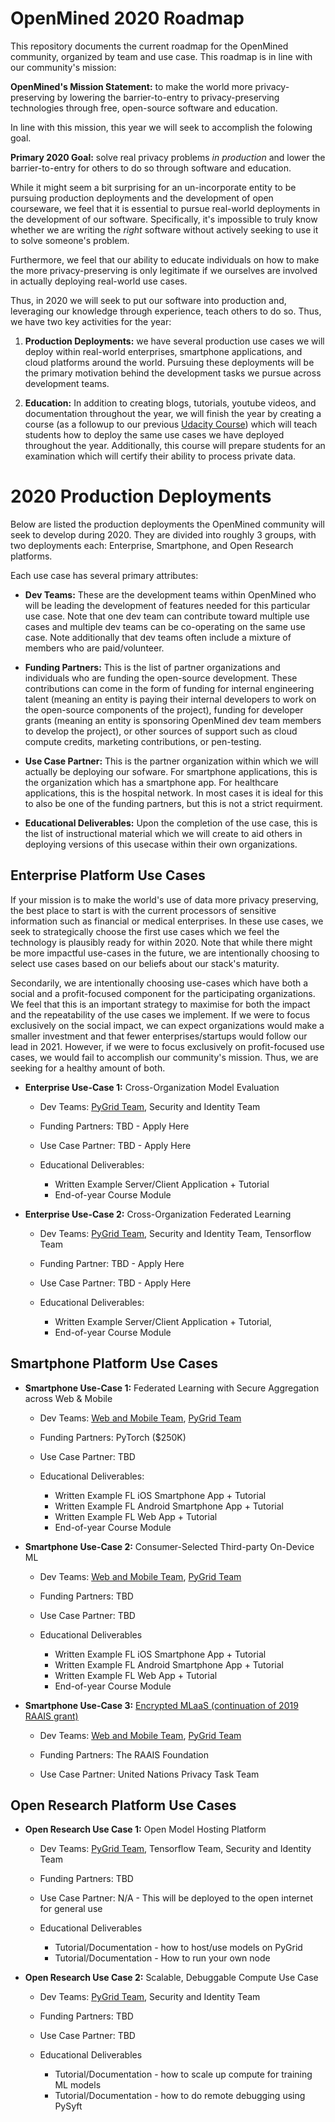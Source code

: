 # OpenMined 2020 Roadmap

This repository documents the current roadmap for the OpenMined community, organized by team and use case. This roadmap is in line with our community's mission:

**OpenMined's Mission Statement:** to make the world more privacy-preserving by lowering the barrier-to-entry to privacy-preserving technologies through free, open-source software and education.

In line with this mission, this year we will seek to accomplish the folowing goal.

**Primary 2020 Goal:** solve real privacy problems *in production* and lower the barrier-to-entry for others to do so through software and education.

While it might seem a bit surprising for an un-incorporate entity to be pursuing production deployments and the development of open courseware, we feel that it is essential to pursue real-world deployments in the development of our software. Specifically, it's impossible to truly know whether we are writing the *right* software without actively seeking to use it to solve someone's problem. 

Furthermore, we feel that our ability to educate individuals on how to make the more privacy-preserving is only legitimate if we ourselves are involved in actually deploying real-world use cases.

Thus, in 2020 we will seek to put our software into production and, leveraging our knowledge through experience, teach others to do so. Thus, we have two key activities for the year:

1) **Production Deployments:** we have several production use cases we will deploy within real-world enterprises, smartphone applications, and cloud platforms around the world. Pursuing these deployments will be the primary motivation behind the development tasks we pursue across development teams. 

2) **Education:** In addition to creating blogs, tutorials, youtube videos, and documentation throughout the year, we will finish the year by creating a course (as a followup to our previous [Udacity Course](http://udacity.com/private-ai)) which will teach students how to deploy the same use cases we have deployed throughout the year. Additionally, this course will prepare students for an examination which will certify their ability to process private data.

# 2020 Production Deployments

Below are listed the production deployments the OpenMined community will seek to develop during 2020. They are divided into roughly 3 groups, with two deployments each: Enterprise, Smartphone, and Open Research platforms.

Each use case has several primary attributes:

- **Dev Teams:** These are the development teams within OpenMined who will be leading the development of features needed for this particular use case. Note that one dev team can contribute toward multiple use cases and multiple dev teams can be co-operating on the same use case. Note additionally that dev teams often include a mixture of members who are paid/volunteer.

- **Funding Partners:** This is the list of partner organizations and individuals who are funding the open-source development. These contributions can come in the form of funding for internal engineering talent (meaning an entity is paying their internal developers to work on the open-source components of the project), funding for developer grants (meaning an entity is sponsoring OpenMined dev team members to develop the project),  or other sources of support such as cloud compute credits, marketing contributions, or pen-testing.

- **Use Case Partner:** This is the partner organization within which we will actually be deploying our sofware. For smartphone applications, this is the organization which has a smartphone app. For healthcare applications, this is the hospital network. In most cases it is ideal for this to also be one of the funding partners, but this is not a strict requirment.

- **Educational Deliverables:** Upon the completion of the use case, this is the list of instructional material which we will create to aid others in deploying versions of this usecase within their own organizations.

## Enterprise Platform Use Cases

If your mission is to make the world's use of data more privacy preserving, the best place to start is with the current processors of sensitive information such as financial or medical enterprises. In these use cases, we seek to strategically choose the first use cases which we feel the technology is plausibly ready for within 2020. Note that while there might be more impactful use-cases in the future, we are intentionally choosing to select use cases based on our beliefs about our stack's maturity.

Secondarily, we are intentionally choosing use-cases which have both a social and a profit-focused component for the participating organizations. We feel that this is an important strategy to maximise for both the impact and the repeatability of the use cases we implement. If we were to focus exclusively on the social impact, we can expect organizations would make a smaller investment and that fewer enterprises/startups would follow our lead in 2021. However, if we were to focus exclusively on profit-focused use cases, we would fail to accomplish our community's mission. Thus, we are seeking for a healthy amount of both.

- **Enterprise Use-Case 1:** Cross-Organization Model Evaluation

    - Dev Teams: [PyGrid Team](https://github.com/OpenMined/Roadmap/tree/master/pygrid_team), Security and Identity Team

    - Funding Partners: TBD - Apply Here

    - Use Case Partner: TBD - Apply Here

    - Educational Deliverables: 
        - Written Example Server/Client Application + Tutorial
        - End-of-year Course Module

- **Enterprise Use-Case 2:** Cross-Organization Federated Learning

    - Dev Teams: [PyGrid Team](https://github.com/OpenMined/Roadmap/tree/master/pygrid_team), Security and Identity Team, Tensorflow Team

    - Funding Partner: TBD - Apply Here

    - Use Case Partner: TBD - Apply Here

    - Educational Deliverables: 
        - Written Example Server/Client Application + Tutorial,
        - End-of-year Course Module


## Smartphone Platform Use Cases

- **Smartphone Use-Case 1:** Federated Learning with Secure Aggregation across Web & Mobile

    - Dev Teams: [Web and Mobile Team](https://github.com/OpenMined/Roadmap/tree/master/web_and_mobile_team), [PyGrid Team](https://github.com/OpenMined/Roadmap/tree/master/pygrid_team)

    - Funding Partners: PyTorch ($250K)

    - Use Case Partner: TBD

    - Educational Deliverables: 

        - Written Example FL iOS Smartphone App + Tutorial
        - Written Example FL Android Smartphone App + Tutorial        
        - Written Example FL Web App + Tutorial
        - End-of-year Course Module

- **Smartphone Use-Case 2:** Consumer-Selected Third-party On-Device ML

    - Dev Teams: [Web and Mobile Team](https://github.com/OpenMined/Roadmap/tree/master/web_and_mobile_team), [PyGrid Team](https://github.com/OpenMined/Roadmap/tree/master/pygrid_team)

    - Funding Partners: TBD

    - Use Case Partner: TBD

    - Educational Deliverables

        - Written Example FL iOS Smartphone App + Tutorial
        - Written Example FL Android Smartphone App + Tutorial        
        - Written Example FL Web App + Tutorial
        - End-of-year Course Module

- **Smartphone Use-Case 3:** [Encrypted MLaaS (continuation of 2019 RAAIS grant)](https://blog.openmined.org/raais/)
    
    - Dev Teams: [Web and Mobile Team](https://github.com/OpenMined/Roadmap/tree/master/web_and_mobile_team), [PyGrid Team](https://github.com/OpenMined/Roadmap/tree/master/pygrid_team)

    - Funding Partners: The RAAIS Foundation

    - Use Case Partner: United Nations Privacy Task Team


## Open Research Platform Use Cases

- **Open Research Use Case 1:** Open Model Hosting Platform

    - Dev Teams: [PyGrid Team](https://github.com/OpenMined/Roadmap/tree/master/pygrid_team), Tensorflow Team, Security and Identity Team

    - Funding Partners: TBD

    - Use Case Partner: N/A - This will be deployed to the open internet for general use

    - Educational Deliverables

        - Tutorial/Documentation - how to host/use models on PyGrid
        - Tutorial/Documentation - How to run your own node
    
- **Open Research Use Case 2:** Scalable, Debuggable Compute Use Case

    - Dev Teams: [PyGrid Team](https://github.com/OpenMined/Roadmap/tree/master/pygrid_team), Security and Identity Team

    - Funding Partners: TBD

    - Use Case Partner: TBD

    - Educational Deliverables

        - Tutorial/Documentation - how to scale up compute for training ML models
        - Tutorial/Documentation - how to do remote debugging using PySyft        






# 